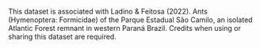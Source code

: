 This dataset is associated with Ladino & Feitosa (2022). Ants (Hymenoptera: Formicidae) of the Parque Estadual São Camilo, an isolated Atlantic Forest remnant in western Paraná Brazil.
Credits when using or sharing this dataset are required. 
